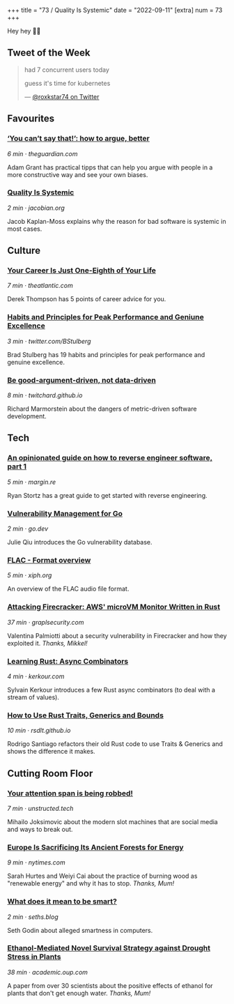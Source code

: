+++
title = "73 / Quality Is Systemic"
date = "2022-09-11"
[extra]
num = 73
+++

Hey hey ✌🏻

## Tweet of the Week

> had 7 concurrent users today
>  
> guess it's time for kubernetes
>  
> — [@roxkstar74 on Twitter](https://twitter.com/roxkstar74/status/1568079434942406656)

## Favourites

### [‘You can’t say that!’: how to argue, better](https://www.theguardian.com/lifeandstyle/2022/jul/30/you-cant-say-that-how-to-argue-better)
_6 min · theguardian.com_

Adam Grant has practical tipps that can help you argue with people in a more constructive way and see your own biases.

### [Quality Is Systemic](https://jacobian.org/2022/sep/9/quality-is-systemic/)
_2 min · jacobian.org_

Jacob Kaplan-Moss explains why the reason for bad software is systemic in most cases.

## Culture

### [Your Career Is Just One-Eighth of Your Life](https://www.theatlantic.com/newsletters/archive/2022/09/career-ambition-advice-data/671374/)
_7 min · theatlantic.com_

Derek Thompson has 5 points of career advice for you.

### [Habits and Principles for Peak Performance and Geniune Excellence](https://twitter.com/BStulberg/status/1545765424289169409)
_3 min · twitter.com/BStulberg_

Brad Stulberg has 19 habits and principles for peak performance and genuine excellence. 
### [Be good-argument-driven, not data-driven](http://twitchard.github.io/posts/2022-08-26-metrics-schmetrics.html)
_8 min · twitchard.github.io_

Richard Marmorstein about the dangers of metric-driven software development.

## Tech

### [An opinionated guide on how to reverse engineer software, part 1](https://margin.re/media/an-opinionated-guide-on-how-to-reverse-engineer-software-part-1.aspx)
_5 min · margin.re_

Ryan Stortz has a great guide to get started with reverse engineering.

### [Vulnerability Management for Go](https://go.dev/blog/vuln)
_2 min · go.dev_

Julie Qiu introduces the Go vulnerability database.

### [FLAC - Format overview](https://xiph.org/flac/documentation_format_overview.html)
_5 min · xiph.org_

An overview of the FLAC audio file format.

### [Attacking Firecracker: AWS' microVM Monitor Written in Rust](https://www.graplsecurity.com/post/attacking-firecracker)
_37 min · graplsecurity.com_

Valentina Palmiotti about a security vulnerability in Firecracker and how they exploited it. _Thanks, Mikkel!_

### [Learning Rust: Async Combinators](https://kerkour.com/rust-async-combinators)
_4 min · kerkour.com_

Sylvain Kerkour introduces a few Rust async combinators (to deal with a stream of values).

### [How to Use Rust Traits, Generics and Bounds](https://rsdlt.github.io/posts/rust-trait-super-generic-polymorphism-subtrait-supertrait-bounds/)
_10 min · rsdlt.github.io_

Rodrigo Santiago refactors their old Rust code to use Traits & Generics and shows the difference it makes.

## Cutting Room Floor

### [Your attention span is being robbed!](https://unstructed.tech/2022/09/07/your-attention-span-is-being-robbed/)
_7 min · unstructed.tech_

Mihailo Joksimovic about the modern slot machines that are social media and ways to break out.

### [Europe Is Sacrificing Its Ancient Forests for Energy](https://www.nytimes.com/interactive/2022/09/07/world/europe/eu-logging-wood-pellets.html)
_9 min · nytimes.com_

Sarah Hurtes and Weiyi Cai about the practice of burning wood as "renewable energy" and why it has to stop. _Thanks, Mum!_

### [What does it mean to be smart?](https://seths.blog/2022/09/what-does-it-mean-to-be-smart-2/)
_2 min · seths.blog_

Seth Godin about alleged smartness in computers.

### [Ethanol-Mediated Novel Survival Strategy against Drought Stress in Plants](https://academic.oup.com/pcp/advance-article/doi/10.1093/pcp/pcac114/6674685)
_38 min · academic.oup.com_

A paper from over 30 scientists about the positive effects of ethanol for plants that don't get enough water. _Thanks, Mum!_